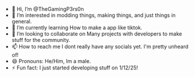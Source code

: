 - 👋 Hi, I’m @TheGamingP3rs0n
- 👀 I’m interested in modding things, making things, and just things in general.
- 🌱 I’m currently learning How to make a app like tiktok. 
- 💞️ I’m looking to collaborate on Many projects with developers to make stuff for the community.
- 📫 How to reach me I dont really have any socials yet. I'm pretty unheard of!
- 😄 Pronouns: He/Him, Im a male.
- ⚡ Fun fact: I just started developing stuff on 1/12/25!

<!---
TheGamingP3rs0n/TheGamingP3rs0n is a ✨ special ✨ repository because its `README.md` (this file) appears on your GitHub profile.
You can click the Preview link to take a look at your changes.
--->
